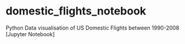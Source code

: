# domestic_flights_notebook
Python Data visualisation of US Domestic Flights between 1990-2008 [Jupyter Notebook]
